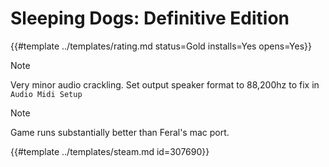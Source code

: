 # Sleeping Dogs: Definitive Edition
<!-- script:Aliases [
    "Sleeping Dogs: Definitive Edition"
] -->

{{#template ../templates/rating.md status=Gold installs=Yes opens=Yes}}

> [!NOTE]
> Very minor audio crackling. Set output speaker format to 88,200hz to fix in `Audio Midi Setup`

> [!NOTE]
> Game runs substantially better than Feral's mac port.

{{#template ../templates/steam.md id=307690}}
